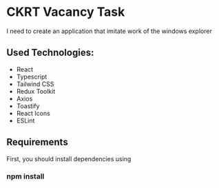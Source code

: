 # CKRT Vacancy Task

I need to create an application that imitate work of the windows explorer

## Used Technologies:

- React
- Typescript
- Tailwind CSS
- Redux Toolkit
- Axios
- Toastify
- React Icons
- ESLint

## Requirements

First, you should install dependencies using

### npm install
